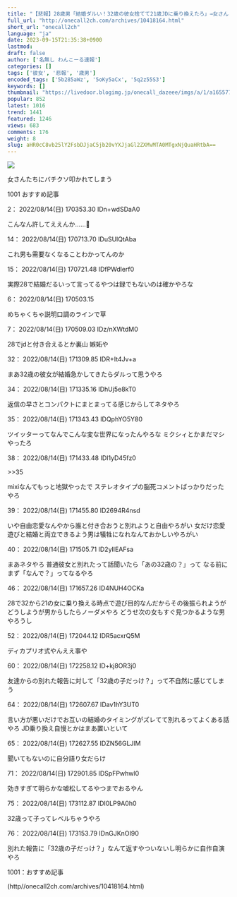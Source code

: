 ```yaml
---
title: "【悲報】28歳男「結婚ダルい！32歳の彼女捨てて21歳JDに乗り換えたろ」→女さん「！」ｼｭﾊﾞﾊﾞﾊﾞ "
full_url: "http://onecall2ch.com/archives/10418164.html"
short_url: "onecall2ch"
language: "ja"
date: 2023-09-15T21:35:38+0900
lastmod: 
draft: false
author: ['名無し わんこーる速報']
categories: []
tags: ['彼女', '悲報', '歳男']
encoded_tags: ['5b285aWz', '5oKy5aCx', '5q2z55S3']
keywords: []
thumbnail: "https://livedoor.blogimg.jp/onecall_dazeee/imgs/a/1/a1655770-s.jpg"
popular: 852
latest: 1016
trend: 1441
featured: 1246
views: 683
comments: 176
weight: 8
slug: aHR0cC8vb25lY2FsbDJjaC5jb20vYXJjaGl2ZXMvMTA0MTgxNjQuaHRtbA==
---
```


![](https://livedoor.blogimg.jp/onecall_dazeee/imgs/a/1/a1655770-s.jpg)

<div><p>女さんたちにバチクソ叩かれてしまう</p> <p class='name2'> 1001 おすすめ記事</p> <p class='name2'>2： 2022/08/14(日) 170353.30 IDn+wdSDaA0</p><p class='onecall'> こんなん許してええんか……🥺 </p> <p class='name2'>14： 2022/08/14(日) 170713.70 IDuSUlQtAba</p><p class='onecall'> これ男も需要なくなることわかってんのか </p> <p class='name2'>15： 2022/08/14(日) 170721.48 IDfPWdlerf0</p><p class='onecall'> 実際28で結婚だるいって言ってるやつは録でもないのは確かやろな </p> <p class='name2'>6： 2022/08/14(日) 170503.15 </p><p class='onecall'> めちゃくちゃ説明口調のラインで草 </p> <p class='name2'>7： 2022/08/14(日) 170509.03 IDz/nXWtdM0</p><p class='onecall'> 28でjdと付き合えるとか裏山 嫉妬や </p> <p class='name2'>32： 2022/08/14(日) 171309.85 IDR+It4Jv+a</p><p class='onecall'> まあ32歳の彼女が結婚急かしてきたらダルって思うやろ </p> <p class='name2'>34： 2022/08/14(日) 171335.16 IDhUj5e8kT0</p><p class='onecall'> 返信の早さとコンパクトにまとまってる感じからしてネタやろ </p> <p class='name2'>35： 2022/08/14(日) 171343.43 IDQphYO5Y80</p><p class='onecall'> ツイッターってなんでこんな変な世界になったんやろな ミクシィとかまだマシやったろ </p> <p class='name2'>38： 2022/08/14(日) 171433.48 IDI1yD45fz0</p><p class='onecall'> <p class='anchor'>>>35</p> mixiなんてもっと地獄やったで ステレオタイプの脳死コメントばっかりだったやろ </p> <p class='name2'>39： 2022/08/14(日) 171455.80 ID2694R4nsd</p><p class='onecall'> いや自由恋愛なんやから誰と付き合おうと別れようと自由やろがい 女だけ恋愛遊びと結婚と両立できるよう男は犠牲になれなんておかしいやろがい </p> <p class='name2'>40： 2022/08/14(日) 171505.71 ID2yIlEAFsa</p><p class='onecall'> まあネタやろ 普通彼女と別れたって話聞いたら「あの32歳の？」って なる前にまず「なんで？」ってなるやろ </p> <p class='name2'>46： 2022/08/14(日) 171657.26 ID4NUH4OCKa</p><p class='onecall'> 28で32から21の女に乗り換える時点で遊び目的なんだからその後振られようがどうしようが男からしたらノーダメやろ どうせ次の女もすぐ見つかるような男やろうし </p> <p class='name2'>52： 2022/08/14(日) 172044.12 IDR5acxrQ5M</p><p class='onecall'> ディカプリオ式やんええ事や </p> <p class='name2'>60： 2022/08/14(日) 172258.12 ID+kj8OR3j0</p><p class='onecall'> 友達からの別れた報告に対して「32歳の子だっけ？」って不自然に感じてしまう </p> <p class='name2'>64： 2022/08/14(日) 172607.67 IDav1hY3UT0</p><p class='onecall'> 言い方が悪いだけでお互いの結婚のタイミングがズレてて別れるってよくある話やろ JD乗り換え自慢とかはまあ置いといて </p> <p class='name2'>65： 2022/08/14(日) 172627.55 IDZN56GLJlM</p><p class='onecall'> 聞いてもないのに自分語り女だらけ </p> <p class='name2'>71： 2022/08/14(日) 172901.85 IDSpFPwhwl0</p><p class='onecall'> 効きすぎて明らかな嘘松してるやつまでおるやん </p> <p class='name2'>75： 2022/08/14(日) 173112.87 IDI0LP9A0h0</p><p class='onecall'> 32歳って子ってレベルちゃうやろ </p> <p class='name2'>76： 2022/08/14(日) 173153.79 IDnGJKnOI90</p><p class='onecall'> 別れた報告に「32歳の子だっけ？」なんて返すやついないし明らかに自作自演やろ </p> <p class='name2'>1001：おすすめ記事</p> </div>

(http//onecall2ch.com/archives/10418164.html)
